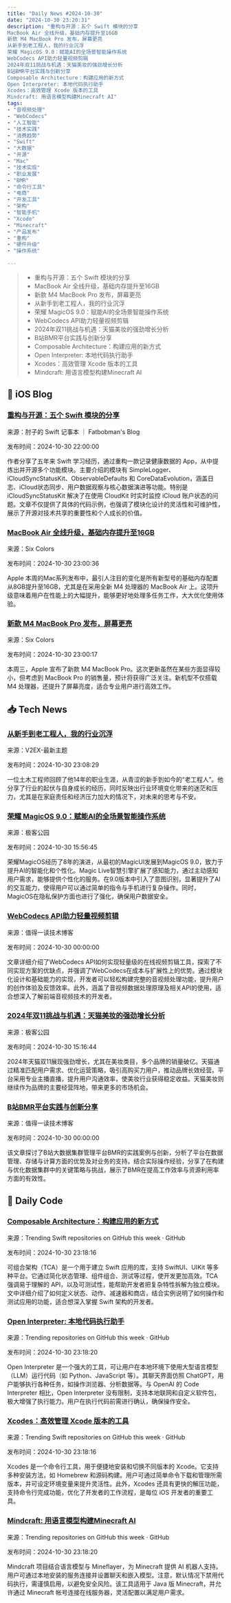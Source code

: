 ```yaml
---
title: "Daily News #2024-10-30"
date: "2024-10-30 23:20:31"
description: "重构与开源：五个 Swift 模块的分享
MacBook Air 全线升级，基础内存提升至16GB
新款 M4 MacBook Pro 发布，屏幕更亮
从新手到老工程人，我的行业沉浮
荣耀 MagicOS 9.0：赋能AI的全场景智能操作系统
WebCodecs API助力轻量视频剪辑
2024年双11挑战与机遇：天猫美妆的强劲增长分析
B站BMR平台实践与创新分享
Composable Architecture：构建应用的新方式
Open Interpreter: 本地代码执行助手
Xcodes：高效管理 Xcode 版本的工具
Mindcraft: 用语言模型构建Minecraft AI"
tags: 
- "音视频处理"
- "WebCodecs"
- "人工智能"
- "技术实践"
- "消费趋势"
- "Swift"
- "大数据"
- "开源"
- "Mac"
- "技术实现"
- "职业发展"
- "BMR"
- "命令行工具"
- "电商"
- "开发工具"
- "架构"
- "智能手机"
- "Xcode"
- "Minecraft"
- "产品发布"
- "重构"
- "硬件升级"
- "操作系统"

---
```


> - 重构与开源：五个 Swift 模块的分享
> - MacBook Air 全线升级，基础内存提升至16GB
> - 新款 M4 MacBook Pro 发布，屏幕更亮
> - 从新手到老工程人，我的行业沉浮
> - 荣耀 MagicOS 9.0：赋能AI的全场景智能操作系统
> - WebCodecs API助力轻量视频剪辑
> - 2024年双11挑战与机遇：天猫美妆的强劲增长分析
> - B站BMR平台实践与创新分享
> - Composable Architecture：构建应用的新方式
> - Open Interpreter: 本地代码执行助手
> - Xcodes：高效管理 Xcode 版本的工具
> - Mindcraft: 用语言模型构建Minecraft AI

## 🍎 iOS Blog

### [重构与开源：五个 Swift 模块的分享](https://fatbobman.com/zh/posts/starting-with-project-refactoring-sharing-five-swift-modules/)

来源：肘子的 Swift 记事本 ｜ Fatbobman's Blog

发布时间：2024-10-30 22:00:00

作者分享了五年来 Swift 学习经历，通过重构一款记录健康数据的 App，从中提炼出并开源多个功能模块。主要介绍的模块有 SimpleLogger、iCloudSyncStatusKit、ObservableDefaults 和 CoreDataEvolution，涵盖日志、iCloud状态同步、用户数据观察与核心数据演进等功能。特别是 iCloudSyncStatusKit 解决了在使用 CloudKit 时实时监控 iCloud 账户状态的问题。文章不仅提供了具体的代码示例，也强调了模块化设计的灵活性和可维护性，展示了开源对技术共享的重要性和个人成长的价值。

### [MacBook Air 全线升级，基础内存提升至16GB](https://sixcolors.com/post/2024/10/16gb-for-everyone-macbook-air-joins-the-ram-upgrade-party/)

来源：Six Colors

发布时间：2024-10-30 23:00:36

Apple 本周的Mac系列发布中，最引人注目的变化是所有新型号的基础内存配置从8GB提升至16GB，尤其是在采用全新 M4 处理器的 MacBook Air 上。这项升级意味着用户在性能上的大幅提升，能够更好地处理多任务工作，大大优化使用体验。

### [新款 M4 MacBook Pro 发布，屏幕更亮](https://sixcolors.com/post/2024/10/apple-introduces-new-macbook-pros-with-m4-chips-brighter-screen/)

来源：Six Colors

发布时间：2024-10-30 23:00:17

本周三，Apple 宣布了新款 M4 MacBook Pro。这次更新虽然在某些方面显得较小，但考虑到 MacBook Pro 的销售量，预计将获得广泛关注。新机型不仅搭载 M4 处理器，还提升了屏幕亮度，适合专业用户进行高效工作。

## 📥 Tech News

### [从新手到老工程人，我的行业沉浮](https://www.v2ex.com/t/1085079)

来源：V2EX-最新主题

发布时间：2024-10-30 23:08:29

一位土木工程师回顾了他14年的职业生涯，从青涩的新手到如今的“老工程人”。他分享了行业的起伏与自身成长的经历，同时反映出行业环境变化带来的迷茫和压力，尤其是在家庭责任和经济压力加大的情况下，对未来的思考与不安。

### [荣耀 MagicOS 9.0：赋能AI的全场景智能操作系统](http://www.geekpark.net/news/342491)

来源：极客公园

发布时间：2024-10-30 15:56:45

荣耀MagicOS经历了8年的演进，从最初的MagicUI发展到MagicOS 9.0，致力于提升AI的智能化和个性化。Magic Live智慧引擎扩展了感知能力，通过主动感知用户需求，能够提供个性化的服务。在9.0版本中引入了意图识别，显著提升了AI的交互能力，使得用户可以通过简单的指令与手机进行复杂操作。同时，MagicOS在隐私保护方面也进行了强化，确保用户数据安全。

### [WebCodecs API助力轻量视频剪辑](https://mp.weixin.qq.com/s/KHJQ9JSpgz6qNPEDvaQvcQ)

来源：值得一读技术博客

发布时间：2024-10-30 00:00:00

文章详细介绍了WebCodecs API如何实现轻量级的在线视频剪辑工具，探索了不同实现方案的优缺点，并强调了WebCodecs在成本与扩展性上的优势。通过模块化设计和基础能力的实现，开发者可以轻松构建完整的音视频处理功能，提升用户的创作体验及反馈效率。此外，涵盖了音视频数据处理原理及相关API的使用，适合想深入了解前端音视频技术的开发者。

### [2024年双11挑战与机遇：天猫美妆的强劲增长分析](http://www.geekpark.net/news/342485)

来源：极客公园

发布时间：2024-10-30 15:16:44

2024年天猫双11展现强劲增长，尤其在美妆类目，多个品牌的销量破亿。天猫通过精准匹配用户需求、优化运营策略，吸引高购买力用户，推动品牌长效经营。平台采用专业主播直播，提升用户沟通效率，使美妆行业获得稳定收益。天猫美妆则继续作为品牌的主要经营阵地，带来更多的市场机会。

### [B站BMR平台实践与创新分享](https://mp.weixin.qq.com/s/IG8iPvUkb5sN6fDPy1O6og)

来源：值得一读技术博客

发布时间：2024-10-30 00:00:00

该文章探讨了B站大数据集群管理平台BMR的实践案例与创新，分析了平台在数据管理、存储与计算方面的优势及对业务的支持。结合实际操作经验，分享了在构建与优化数据集群中的关键策略与挑战，展示了BMR在提高工作效率与资源利用率方面的有效性。

## 💾 Daily Code

### [Composable Architecture：构建应用的新方式](https://github.com/pointfreeco/swift-composable-architecture)

来源：Trending Swift repositories on GitHub this week · GitHub

发布时间：2024-10-30 23:18:16

可组合架构（TCA）是一个用于建立 Swift 应用的库，支持 SwiftUI、UIKit 等多种平台。它通过简化状态管理、组件组合、测试等过程，使开发更加高效。TCA 强调易于理解的 API，以及可测试性，能帮助开发者把复杂特性拆解为独立模块。文中详细介绍了如何定义状态、动作、减速器和商店，结合实例说明了如何操作和测试应用的功能，适合想深入掌握 Swift 架构的开发者。

### [Open Interpreter: 本地代码执行助手](https://github.com/OpenInterpreter/open-interpreter)

来源：Trending repositories on GitHub this week · GitHub

发布时间：2024-10-30 23:18:20

Open Interpreter 是一个强大的工具，可让用户在本地环境下使用大型语言模型（LLM）运行代码（如 Python、JavaScript 等）。其聊天界面仿照 ChatGPT，用户能够执行各种任务，如操作浏览器、分析数据等。与 OpenAI 的 Code Interpreter 相比，Open Interpreter 没有限制，支持本地联网和自定义软件包，极大增强了执行能力。用户在执行代码前需进行确认，确保操作安全。

### [Xcodes：高效管理 Xcode 版本的工具](https://github.com/XcodesOrg/xcodes)

来源：Trending Swift repositories on GitHub this week · GitHub

发布时间：2024-10-30 23:18:16

Xcodes 是一个命令行工具，用于便捷地安装和切换不同版本的 Xcode。它支持多种安装方法，如 Homebrew 和源码构建。用户可通过简单命令下载和管理所需版本，并可设定环境变量来提升灵活性。此外，Xcodes 还具有更快的解压功能，支持命令行完成功能，优化了开发者的工作流程，是每位 iOS 开发者的重要工具。

### [Mindcraft: 用语言模型构建Minecraft AI](https://github.com/kolbytn/mindcraft)

来源：Trending repositories on GitHub this week · GitHub

发布时间：2024-10-30 23:18:20

Mindcraft 项目结合语言模型与 Mineflayer，为 Minecraft 提供 AI 机器人支持。用户可通过本地安装的服务连接并设置聊天和嵌入模型。注意，默认情况下禁用代码执行，需谨慎启用，以避免安全风险。该工具适用于 Java 版 Minecraft，并允许通过 Minecraft 帐号连接在线服务器，灵活配置以满足用户需求。
